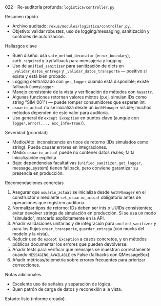 022 - Re-auditoría profunda: `logistica/controller.py`

Resumen rápido
- Archivo auditado: `rexus/modules/logistica/controller.py`.
- Objetivo: validar robustez, uso de logging/messaging, sanitización y controles de autorización.

Hallazgos clave
- Buen diseño: usa `safe_method_decorator` (`error_boundary`), `auth_required` y try/fallback para mensajería y logging.
- Uso de `unified_sanitizer` para sanitización de dicts en `_validar_datos_entrega` y `_validar_datos_transporte` — positivo si existe y está bien probado.
- Logging centralizado con `get_logger` cuando está disponible; existe fallback `DummyLogger`.
- Manejo consistente de la vista y verificación de métodos con `hasattr`.
- Algunas funciones retornan valores mixtos (p.ej. simulan IDs como string "SIM_001") — puede romper consumidores que esperan int.
- `usuario_actual` no se inicializa desde un `AuthManager` visible; muchos métodos dependen de este valor para auditoría.
- Uso general de `except Exception` en puntos clave (aunque con `logger.error(..., exc_info=True)`).

Severidad (prioridad)
- Medio/Alto: inconsistencia en tipos de retorno (IDs simulados como string). Puede causar errores en integraciones.
- Medio: `usuario_actual` puede no contener datos reales; falta inicialización explícita.
- Bajo: dependencias facultativas (`unified_sanitizer`, `get_logger`, message_system) tienen fallback, pero conviene garantizar su presencia en producción.

Recomendaciones concretas
1. Asegurar que `usuario_actual` se inicializa desde `AuthManager` en el constructor o mediante `set_usuario_actual` obligatorio antes de operaciones que registren auditoría.
2. Normalizar tipos de retorno: IDs deben ser ints o UUIDs consistentes; evitar devolver strings de simulación en producción. Si se usa un modo "simulado", marcarlo explícitamente en la API.
3. Añadir validaciones unitarias y de integración para `unified_sanitizer` y para los flujos `crear_transporte`, `guardar_entrega` (con mocks del modelo y la vista).
4. Reducir uso de `except Exception` a casos concretos, y en métodos públicos documentar los errores que pueden devolverse.
5. Añadir tests para verificar que mensajes se muestran correctamente cuando `MESSAGING_AVAILABLE` es False (fallbacks con QMessageBox).
6. Añadir métricas/telemetría sobre errores frecuentes para priorizar correcciones.

Notas adicionales
- Excelente uso de señales y separación de lógica.
- Buen patrón de carga de datos y reconexión a la vista.

Estado: listo (informe creado).
